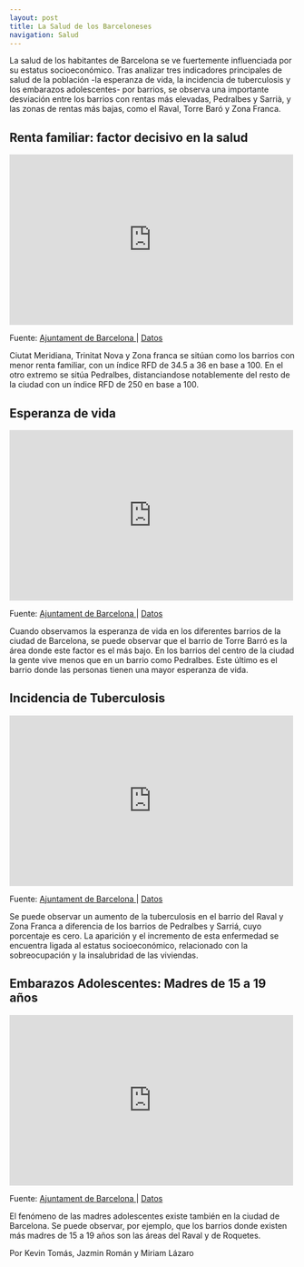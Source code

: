 ```yaml
---
layout: post
title: La Salud de los Barceloneses
navigation: Salud
---
```



La salud de los habitantes de Barcelona se ve fuertemente influenciada por su estatus socioeconómico. Tras analizar tres indicadores principales de salud de la población -la esperanza de vida, la incidencia de tuberculosis y los embarazos adolescentes- por barrios, se observa una importante desviación entre los barrios con rentas más elevadas, Pedralbes y Sarrià, y las zonas de rentas más bajas, como el Raval, Torre Baró y Zona Franca.

<h2>Renta familiar: factor decisivo en la salud</h2>
<iframe width="500" height="300" scrolling="no" frameborder="no" src="https://fusiontables.google.com/embedviz?containerId=googft-gviz-canvas&amp;q=select+col2%3E%3E0%2C+col10%3E%3E0%2C+col4%3E%3E2+from+1wjbapBtaPsiFwG7YYxWdcpVFK8064LSVIaeVt752+order+by+col10%3E%3E0+asc+limit+50&amp;viz=GVIZ&amp;t=LINE&amp;uiversion=2&amp;gco_forceIFrame=true&amp;gco_hasLabelsColumn=true&amp;gco_vAxes=%5B%7B%22title%22%3Anull%2C+%22minValue%22%3Anull%2C+%22maxValue%22%3Anull%2C+%22useFormatFromData%22%3Atrue%2C+%22viewWindow%22%3A%7B%22max%22%3Anull%2C+%22min%22%3Anull%7D%7D%2C%7B%22useFormatFromData%22%3Atrue%2C+%22viewWindow%22%3A%7B%22max%22%3Anull%2C+%22min%22%3Anull%7D%2C+%22minValue%22%3Anull%2C+%22maxValue%22%3Anull%7D%5D&amp;gco_useFirstColumnAsDomain=true&amp;gco_legacyScatterChartLabels=true&amp;gco_curveType=&amp;gco_booleanRole=certainty&amp;gco_lineWidth=2&amp;gco_hAxis=%7B%22useFormatFromData%22%3Atrue%2C+%22minValue%22%3Anull%2C+%22maxValue%22%3Anull%2C+%22viewWindow%22%3Anull%2C+%22viewWindowMode%22%3Anull%7D&amp;gco_legend=none&amp;gco_series=%7B%220%22%3A%7B%22color%22%3A%22none%22%7D%7D&amp;width=500&amp;height=300"></iframe>

Fuente: <a href="http://www.bcn.cat/estadistica/catala/dades/barris/economia/renda/rdfamiliar/index.htm"> Ajuntament de Barcelona <a> | <a href="https://drive.google.com/open?id=1wjbapBtaPsiFwG7YYxWdcpVFK8064LSVIaeVt752"> Datos </a>

Ciutat Meridiana, Trinitat Nova y Zona franca se sitúan como los barrios con menor renta familiar, con un índice RFD de 34.5 a 36 en base a 100. En el otro extremo se sitúa Pedralbes, distanciandose notablemente del resto de la ciudad con un índice RFD de 250 en base a 100.


<h2>Esperanza de vida</h2>

<iframe width="500" height="300" scrolling="no" frameborder="no" src="https://fusiontables.google.com/embedviz?containerId=googft-gviz-canvas&amp;q=select+col2%3E%3E0%2C+col10%3E%3E0%2C+col7%3E%3E1+from+1JLgacpi8SKqc3JRp8zhhFQ13w4ttM8rpob_kL0rT+order+by+col10%3E%3E0+asc+limit+50&amp;viz=GVIZ&amp;t=LINE&amp;uiversion=2&amp;gco_forceIFrame=true&amp;gco_hasLabelsColumn=true&amp;gco_vAxes=%5B%7B%22title%22%3Anull%2C+%22minValue%22%3Anull%2C+%22maxValue%22%3Anull%2C+%22useFormatFromData%22%3Atrue%2C+%22viewWindow%22%3A%7B%22max%22%3Anull%2C+%22min%22%3Anull%7D%7D%2C%7B%22useFormatFromData%22%3Atrue%2C+%22viewWindow%22%3A%7B%22max%22%3Anull%2C+%22min%22%3Anull%7D%2C+%22minValue%22%3Anull%2C+%22maxValue%22%3Anull%2C+%22textStyle%22%3A%7B%22color%22%3A%22none%22%2C+%22fontSize%22%3A12%7D%7D%5D&amp;gco_useFirstColumnAsDomain=true&amp;gco_legacyScatterChartLabels=true&amp;gco_curveType=&amp;gco_booleanRole=certainty&amp;gco_lineWidth=2&amp;gco_hAxis=%7B%22useFormatFromData%22%3Atrue%2C+%22minValue%22%3Anull%2C+%22maxValue%22%3Anull%2C+%22viewWindow%22%3Anull%2C+%22viewWindowMode%22%3Anull%7D&amp;gco_legend=none&amp;gco_series=%7B%220%22%3A%7B%22targetAxisIndex%22%3A1%2C+%22color%22%3A%22none%22%7D%7D&amp;width=500&amp;height=300"></iframe>

Fuente: <a href="http://www.bcn.cat/estadistica/catala/dades/barris/tvida/salutpublica/index.htm"> Ajuntament de Barcelona <a> | <a href="https://drive.google.com/open?id=1JLgacpi8SKqc3JRp8zhhFQ13w4ttM8rpob_kL0rT"> Datos </a>

Cuando observamos la esperanza de vida en los diferentes barrios de la ciudad de Barcelona, se puede observar que el barrio de Torre Barró es la área donde este factor es el más bajo. En los barrios del centro de la ciudad la gente vive menos que en un barrio como Pedralbes. Este último es el barrio donde las personas tienen una mayor esperanza de vida.


<h2>Incidencia de Tuberculosis</h2>

<iframe width="500" height="300" scrolling="no" frameborder="no" src="https://fusiontables.google.com/embedviz?containerId=googft-gviz-canvas&amp;q=select+col2%3E%3E0%2C+col2%3E%3E2%2C+col10%3E%3E0+from+1LSYnsNqQhk9g4aBefSmO4VlhU2_DWkFO452uwojQ+order+by+col10%3E%3E0+asc+limit+50&amp;viz=GVIZ&amp;t=LINE&amp;uiversion=2&amp;gco_forceIFrame=true&amp;gco_hasLabelsColumn=true&amp;gco_vAxes=%5B%7B%22title%22%3Anull%2C+%22minValue%22%3Anull%2C+%22maxValue%22%3Anull%2C+%22useFormatFromData%22%3Atrue%2C+%22viewWindow%22%3A%7B%22max%22%3Anull%2C+%22min%22%3Anull%7D%7D%2C%7B%22useFormatFromData%22%3Atrue%2C+%22viewWindow%22%3A%7B%22max%22%3Anull%2C+%22min%22%3Anull%7D%2C+%22minValue%22%3Anull%2C+%22maxValue%22%3Anull%7D%5D&amp;gco_useFirstColumnAsDomain=true&amp;gco_legacyScatterChartLabels=true&amp;gco_curveType=&amp;gco_booleanRole=certainty&amp;gco_lineWidth=2&amp;gco_hAxis=%7B%22useFormatFromData%22%3Atrue%2C+%22minValue%22%3Anull%2C+%22maxValue%22%3Anull%2C+%22viewWindow%22%3Anull%2C+%22viewWindowMode%22%3Anull%7D&amp;gco_legend=none&amp;gco_series=%7B%220%22%3A%7B%22color%22%3A%22%236aa84f%22%2C+%22lineWidth%22%3A4%7D%2C+%221%22%3A%7B%22color%22%3A%22none%22%7D%7D&amp;width=500&amp;height=300"></iframe>

Fuente: <a href="http://www.bcn.cat/estadistica/catala/dades/barris/tvida/salutpublica/index.htm"> Ajuntament de Barcelona <a> | <a href="https://drive.google.com/open?id=1LSYnsNqQhk9g4aBefSmO4VlhU2_DWkFO452uwojQ"> Datos </a>

Se puede observar un aumento de la tuberculosis en el barrio del Raval y Zona Franca a diferencia de los barrios de Pedralbes y Sarriá, cuyo porcentaje es cero. La aparición y el incremento de esta enfermedad se encuentra ligada al estatus socioeconómico, relacionado con la sobreocupación y la insalubridad de las viviendas. 

<h2>Embarazos Adolescentes: Madres de 15 a 19 años</h2>

<iframe width="500" height="300" scrolling="no" frameborder="no" src="https://fusiontables.google.com/embedviz?containerId=googft-gviz-canvas&amp;q=select+col2%3E%3E0%2C+col9%3E%3E1%2C+col10%3E%3E0+from+1IteNYqFfu0Avtgqi5sjiz80LwFOMmPZKA8lNA7ew+order+by+col10%3E%3E0+asc+limit+50&amp;viz=GVIZ&amp;t=LINE&amp;uiversion=2&amp;gco_forceIFrame=true&amp;gco_hasLabelsColumn=true&amp;gco_vAxes=%5B%7B%22title%22%3Anull%2C+%22minValue%22%3Anull%2C+%22maxValue%22%3Anull%2C+%22useFormatFromData%22%3Atrue%2C+%22viewWindow%22%3A%7B%22max%22%3Anull%2C+%22min%22%3Anull%7D%7D%2C%7B%22useFormatFromData%22%3Atrue%2C+%22viewWindow%22%3A%7B%22max%22%3Anull%2C+%22min%22%3Anull%7D%2C+%22minValue%22%3Anull%2C+%22maxValue%22%3Anull%7D%5D&amp;gco_useFirstColumnAsDomain=true&amp;gco_legacyScatterChartLabels=true&amp;gco_curveType=&amp;gco_booleanRole=certainty&amp;gco_lineWidth=2&amp;gco_hAxis=%7B%22useFormatFromData%22%3Atrue%2C+%22minValue%22%3Anull%2C+%22maxValue%22%3Anull%2C+%22viewWindow%22%3Anull%2C+%22viewWindowMode%22%3Anull%7D&amp;gco_legend=none&amp;gco_series=%7B%220%22%3A%7B%22color%22%3A%22%2338761d%22%7D%2C+%221%22%3A%7B%22color%22%3A%22none%22%7D%7D&amp;width=500&amp;height=300"></iframe>

Fuente: <a href="http://www.bcn.cat/estadistica/catala/dades/barris/tvida/salutpublica/index.htm"> Ajuntament de Barcelona <a> | <a href="https://drive.google.com/open?id=1IteNYqFfu0Avtgqi5sjiz80LwFOMmPZKA8lNA7ew"> Datos </a>

El fenómeno de las madres adolescentes existe también en la ciudad de Barcelona. Se puede observar, por ejemplo, que los barrios donde existen más madres de 15 a 19 años son las áreas del Raval y de Roquetes.

Por Kevin Tomás, Jazmin Román y Miriam Lázaro


